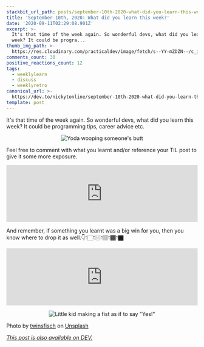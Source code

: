 ```yaml
---
stackbit_url_path: posts/september-10th-2020-what-did-you-learn-this-week-41d8
title: 'September 10th, 2020: What did you learn this week?'
date: '2020-09-11T02:29:08.901Z'
excerpt: >-
  It's that time of the week again. So wonderful devs, what did you learn this
  week? It could be progra...
thumb_img_path: >-
  https://res.cloudinary.com/practicaldev/image/fetch/s--YY-mZDZN--/c_imagga_scale,f_auto,fl_progressive,h_420,q_auto,w_1000/https://dev-to-uploads.s3.amazonaws.com/i/es5mowx2k0zpnchrgz8p.jpg
comments_count: 30
positive_reactions_count: 12
tags:
  - weeklylearn
  - discuss
  - weeklyretro
canonical_url: >-
  https://dev.to/nickytonline/september-10th-2020-what-did-you-learn-this-week-41d8
template: post
---
```

It's that time of the week again. So wonderful devs, what did you learn this week? It could be programming tips, career advice etc.

<center>

![Yoda wooping someone's butt](https://media.giphy.com/media/yDYAHbqe5DfyM/giphy.gif)
</center>

Feel free to comment with what you learnt and/or reference your TIL post to give it some more exposure.


<iframe class="liquidTag" src="https://dev.to/embed/tag?args=todayilearned" style="border: 0; width: 100%;"></iframe>


And remember, if something you learnt was a big win for you, then you know where to drop it as well.👇👇🏻👇🏼👇🏽👇🏾👇🏿


<iframe class="liquidTag" src="https://dev.to/embed/link?args=https%3A%2F%2Fdev.to%2Fdevteam%2Fwhat-was-your-win-this-week-3fe0" style="border: 0; width: 100%;"></iframe>


<center>

![Little kid making a fist as if to say "Yes!"](https://media.giphy.com/media/6brH8dM3zeMyA/giphy.gif)
</center>

Photo by [twinsfisch](https://unsplash.com/@twinsfisch?utm_source=unsplash&utm_medium=referral&utm_content=creditCopyText) on [Unsplash](https://unsplash.com/s/photos/learning?utm_source=unsplash&utm_medium=referral&utm_content=creditCopyText)

*[This post is also available on DEV.](https://dev.to/nickytonline/september-10th-2020-what-did-you-learn-this-week-41d8)*


<script>
const parent = document.getElementsByTagName('head')[0];
const script = document.createElement('script');
script.type = 'text/javascript';
script.src = 'https://cdnjs.cloudflare.com/ajax/libs/iframe-resizer/4.1.1/iframeResizer.min.js';
script.charset = 'utf-8';
script.onload = function() {
    window.iFrameResize({}, '.liquidTag');
};
parent.appendChild(script);
</script>    
